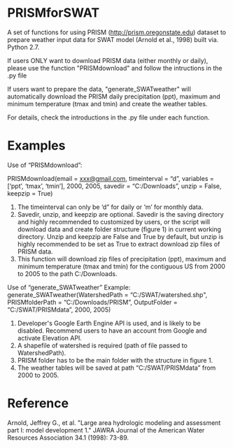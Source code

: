 # PRISMforSWAT
A set of functions for using PRISM (http://prism.oregonstate.edu) dataset to prepare weather input data for SWAT model (Arnold et al., 1998) built via. Python 2.7.

If users ONLY want to download PRISM data (either monthly or daily), please use the function "PRISMdownload" and follow the intructions in the .py file

If users want to prepare the data, "generate_SWATweather" will automatically download the PRISM daily precipitation (ppt), maximum and minimum temperature (tmax and tmin) and create the weather tables.

For details, check the introductions in the .py file under each function.

# Examples
Use of “PRISMdownload”:

PRISMdownload(email = xxx@gmail.com, timeinterval = “d”, variables = [‘ppt’, ‘tmax’, ‘tmin’], 2000, 2005, savedir = “C:/Downloads”, unzip = False, keepzip = True)

1. The timeinterval can only be ‘d” for daily or ‘m’ for monthly data. 
2. Savedir, unzip, and keepzip are optional. Savedir is the saving directory and highly recommended to customized by users, or the script will download data and create folder structure (figure 1) in current working directory. Unzip and keepzip are False and True by default, but unzip is highly recommended to be set as True to extract download zip files of PRISM data.
3. This function will download zip files of precipitation (ppt), maximum and minimum temperature (tmax and tmin) for the contiguous US from 2000 to 2005 to the path C:/Downloads.



Use of “generate_SWATweather”
Example:
generate_SWATweather(WatershedPath = “C:/SWAT/watershed.shp", PRISMfolderPath = “C:/Downloads/PRISM”, OutputFolder = “C:/SWAT/PRISMdata”, 2000, 2005)

1. Developer's Google Earth Engine API is used, and is likely to be disabled. Recommend users to have an account from Google and activate Elevation API.
2. A shapefile of watershed is required (path of file passed to WatershedPath).
3. PRISM folder has to be the main folder with the structure in figure 1. 
4. The weather tables will be saved at path “C:/SWAT/PRISMdata” from 2000 to 2005. 


# Reference

Arnold, Jeffrey G., et al. "Large area hydrologic modeling and assessment part I: model development 1." JAWRA Journal of the American Water Resources Association 34.1 (1998): 73-89.
